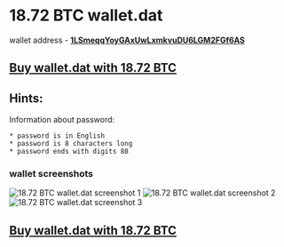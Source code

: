 # 18.72 BTC wallet.dat

wallet address - **[1LSmeqqYoyGAxUwLxmkvuDU6LGM2FGf6AS](https://www.blockchain.com/btc/address/1LSmeqqYoyGAxUwLxmkvuDU6LGM2FGf6AS)**

## [Buy wallet.dat with 18.72 BTC](https://satoshidisk.com/pay/CBJZrZ)

## Hints:
Information about password: 
```
* password is in English 
* password is 8 characters long
* password ends with digits 88
```


### wallet screenshots
![18.72 BTC wallet.dat screenshot 1](https://i.imgur.com/U5cPnyK.png)
![18.72 BTC wallet.dat screenshot 2](https://i.imgur.com/T1HGm1W.png)
![18.72 BTC wallet.dat screenshot 3](https://i.imgur.com/EgFQ4sb.png)

## [Buy wallet.dat with 18.72 BTC](https://satoshidisk.com/pay/CBJZrZ)